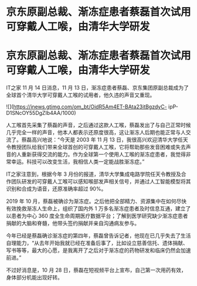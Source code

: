 # 京东原副总裁、渐冻症患者蔡磊首次试用可穿戴人工喉，由清华大学研发

# 京东原副总裁、渐冻症患者蔡磊首次试用可穿戴人工喉，由清华大学研发

IT之家 11 月 14 日消息，11 月 13 日，渐冻症患者蔡磊、京东集团原副总裁成为了全球首个清华大学可穿戴人工喉的试用者，他久违的声音又重现。

![](https://inews.gtimg.com/om_bt/OidR5Am4ET-BAta23itBgzdyC-
ipP-D1SNcOY55DgZIb4AA/1000)

人工喉首先采集了蔡磊的声音，之后通过这款人工喉，蔡磊发出了与自己正常时候几乎完全一样的声音，他本人都表示还原度很高，这让渐冻人后期也能正常与人交流了。蔡磊高兴地说：“今天是
2003 年 11 月 13
日，我很高兴欢迎清华大学任天令教授团队给我们带来全球首创的可穿戴人工喉，它将帮助那些发音困难或失去声音的人重新获得交流的能力。作为全球第一个使用人工喉的渐冻症患者，我觉得非常幸运。科技可以改变生活，我相信人类一定能战胜渐冻症。”

IT之家注意到，根据今年 3
月份的报道，清华大学集成电路学院任天令教授及合作团队研发的可穿戴人工喉可以感知喉部发声相关信号，并通过人工智能模型将其识别和合成为语音，还原准确率超过
90%。

2019 年 10 月，蔡磊被确诊为渐冻症。之后他把全部精力、资源集中在如何尽快有效挽救渐冻人生命上，组织了国内外 1
万多名渐冻症患者及时信息互通，建立了以患者为中心 360
度全生命周期医疗数据平台；了解到医学研究缺少渐冻症患者捐献的大脑和脊髓，他带头签约捐献并亲自沟通病友参与。

今年已经是蔡磊确诊渐冻症的第四年，蔡磊曾告诉记者，他现在已几乎失去了生活自理能力，“从去年开始我就已经在准备后事了，比如设立慈善信托、遗体捐献、写书等等，最大的心愿，是我离开了之后对于渐冻症的药物研发和临床仍然会加速前进。”

不过好消息是，10 月 28 日，蔡磊在短视频平台上宣布，自己第一次用药有效，身体部分机能出现好转。

